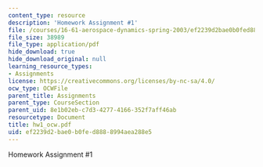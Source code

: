 ```yaml
---
content_type: resource
description: 'Homework Assignment #1'
file: /courses/16-61-aerospace-dynamics-spring-2003/ef2239d2bae0b0fed8888994aea288e5_hw1_ocw.pdf
file_size: 38989
file_type: application/pdf
hide_download: true
hide_download_original: null
learning_resource_types:
- Assignments
license: https://creativecommons.org/licenses/by-nc-sa/4.0/
ocw_type: OCWFile
parent_title: Assignments
parent_type: CourseSection
parent_uid: 8e1b02eb-c7d3-4277-4166-352f7aff46ab
resourcetype: Document
title: hw1_ocw.pdf
uid: ef2239d2-bae0-b0fe-d888-8994aea288e5
---
```

Homework Assignment #1